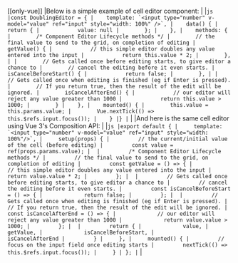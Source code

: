 [[only-vue]]
|Below is a simple example of cell editor component:
|
|```js
|const DoublingEditor = {
|    template: `<input type="number" v-model="value" ref="input" style="width: 100%" />`,
|    data() {
|        return {
|            value: null
|        };
|    },
|    methods: {
|        /* Component Editor Lifecycle methods */
|        // the final value to send to the grid, on completion of editing
|        getValue() {
|            // this simple editor doubles any value entered into the input
|            return this.value * 2;
|        },
|
|        // Gets called once before editing starts, to give editor a chance to
|        // cancel the editing before it even starts.
|        isCancelBeforeStart() {
|            return false;
|        },
|
|        // Gets called once when editing is finished (eg if Enter is pressed).
|        // If you return true, then the result of the edit will be ignored.
|        isCancelAfterEnd() {
|            // our editor will reject any value greater than 1000
|            return this.value > 1000;
|        }
|    },
|    mounted() {
|        this.value = this.params.value;
|        Vue.nextTick(() => this.$refs.input.focus());
|    }
|}
|```
|
|And here is the same cell editor using Vue 3's Composition API:
|
|```js
|export default {
|     template: `<input type="number" v-model="value" ref="input" style="width: 100%"/>`,
|     setup(props) {
|         // the current/initial value of the cell (before editing)
|         const value = ref(props.params.value);
| 
|         /* Component Editor Lifecycle methods */
|         // the final value to send to the grid, on completion of editing
|         const getValue = () => {
|             // this simple editor doubles any value entered into the input
|             return value.value * 2;
|         };
| 
|         // Gets called once before editing starts, to give editor a chance to
|         // cancel the editing before it even starts.
|         const isCancelBeforeStart = () => {
|             return false;
|         };
| 
|         // Gets called once when editing is finished (eg if Enter is pressed).
|         // If you return true, then the result of the edit will be ignored.
|         const isCancelAfterEnd = () => {
|             // our editor will reject any value greater than 1000
|             return value.value > 1000;
|         };
| 
|         return {
|             value,
|             getValue,
|             isCancelBeforeStart,
|             isCancelAfterEnd
|         }
|     },
|     mounted() {
|         // focus on the input field once editing starts
|         nextTick(() => this.$refs.input.focus());
|     }
| };
|``` 
|
